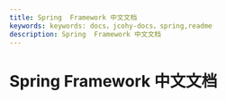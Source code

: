 ```yaml
---
title: Spring  Framework 中文文档
keywords: keywords: docs，jcohy-docs，spring,readme
description: Spring  Framework 中文文档
---
```


# Spring  Framework 中文文档
